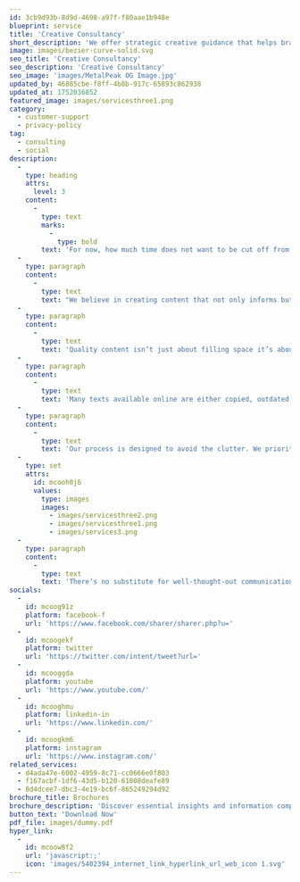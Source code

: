 ```yaml
---
id: 3cb9d93b-8d9d-4698-a97f-f80aae1b948e
blueprint: service
title: 'Creative Consultancy'
short_description: 'We offer strategic creative guidance that helps brands stand out and connect with their audiences. From concept to execution, our insights turn ideas into impactful visual and marketing solutions.'
image: images/bezier-curve-solid.svg
seo_title: 'Creative Consultancy'
seo_description: 'Creative Consultancy'
seo_image: 'images/MetalPeak OG Image.jpg'
updated_by: 46885cbe-f8ff-4b8b-917c-65893c862938
updated_at: 1752036852
featured_image: images/servicesthree1.png
category:
  - customer-support
  - privacy-policy
tag:
  - consulting
  - social
description:
  -
    type: heading
    attrs:
      level: 3
    content:
      -
        type: text
        marks:
          -
            type: bold
        text: 'For now, how much time does not want to be cut off from a sad smile.'
  -
    type: paragraph
    content:
      -
        type: text
        text: "We believe in creating content that not only informs but also engages. Our approach emphasizes clarity, consistency, and connection. Each word is chosen with purpose, each sentence crafted to resonate with your audience. Whether you're launching a new product, telling your brand story, or sharing insights, great content builds trust and drives action."
  -
    type: paragraph
    content:
      -
        type: text
        text: 'Quality content isn’t just about filling space it’s about creating meaningful experiences. We help ensure your message is not only seen but understood and remembered. Good writing adds value, reflects your brand’s voice, and contributes to a stronger presence in a competitive digital world.'
  -
    type: paragraph
    content:
      -
        type: text
        text: 'Many texts available online are either copied, outdated, or lack real substance. That’s why we focus on content that’s authentic, relevant, and aligned with your goals  content that speaks directly to your audience and stands out.'
  -
    type: paragraph
    content:
      -
        type: text
        text: 'Our process is designed to avoid the clutter. We prioritize what matters, strip out distractions, and keep the reader’s attention focused from the first word to the last.'
  -
    type: set
    attrs:
      id: mcooh0j6
      values:
        type: images
        images:
          - images/servicesthree2.png
          - images/servicesthree1.png
          - images/services3.png
  -
    type: paragraph
    content:
      -
        type: text
        text: 'There’s no substitute for well-thought-out communication. When every sentence serves a purpose, your message becomes more impactful. Let’s create something meaningful something that works.'
socials:
  -
    id: mcoog91z
    platform: facebook-f
    url: 'https://www.facebook.com/sharer/sharer.php?u='
  -
    id: mcoogekf
    platform: twitter
    url: 'https://twitter.com/intent/tweet?url='
  -
    id: mcooggda
    platform: youtube
    url: 'https://www.youtube.com/'
  -
    id: mcooghmu
    platform: linkedin-in
    url: 'https://www.linkedin.com/'
  -
    id: mcoogkm6
    platform: instagram
    url: 'https://www.instagram.com/'
related_services:
  - d4ada47e-6002-4959-8c71-cc0666e0f803
  - f167acbf-1df6-43d5-b120-61008deafe89
  - 8d4dcee7-dbc3-4e19-bc6f-865249294d92
brochure_title: Brochures
brochure_description: 'Discover essential insights and information compiled into one convenient brochure. Designed to provide a clear overview, this document covers key topics in a concise and engaging format perfect for quick reference or sharing.'
button_text: 'Download Now'
pdf_file: images/dummy.pdf
hyper_link:
  -
    id: mcoow8f2
    url: 'javascript:;'
    icon: 'images/5402394_internet_link_hyperlink_url_web_icon 1.svg'
---
```


